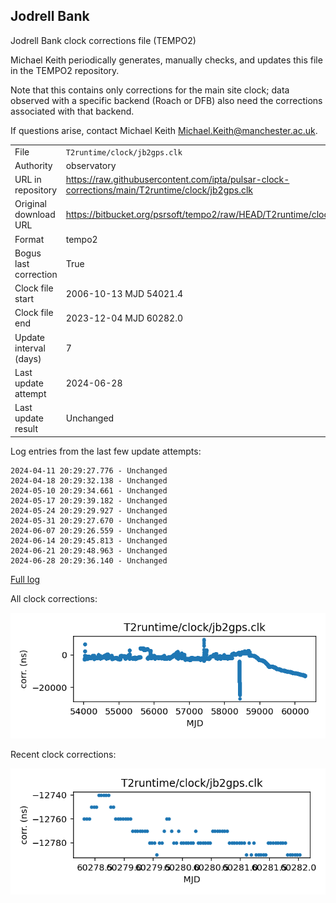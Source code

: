 
## Jodrell Bank

Jodrell Bank clock corrections file (TEMPO2)

Michael Keith periodically generates, manually checks, and updates
this file in the TEMPO2 repository.

Note that this contains only corrections for the main site clock;
data observed with a specific backend (Roach or DFB) also
need the corrections associated with that backend.

If questions arise, contact Michael Keith
<Michael.Keith@manchester.ac.uk>.

|     |     |
|:--- |:--- |
| File | `T2runtime/clock/jb2gps.clk` |
| Authority | observatory |
| URL in repository | <https://raw.githubusercontent.com/ipta/pulsar-clock-corrections/main/T2runtime/clock/jb2gps.clk> |
| Original download URL | <https://bitbucket.org/psrsoft/tempo2/raw/HEAD/T2runtime/clock/jb2gps.clk> |
| Format | tempo2 |
| Bogus last correction | True |
| Clock file start | 2006-10-13 MJD 54021.4 |
| Clock file end | 2023-12-04 MJD 60282.0 |
| Update interval (days) | 7 |
| Last update attempt | 2024-06-28 |
| Last update result | Unchanged |

Log entries from the last few update attempts:
```
2024-04-11 20:29:27.776 - Unchanged
2024-04-18 20:29:32.138 - Unchanged
2024-05-10 20:29:34.661 - Unchanged
2024-05-17 20:29:39.182 - Unchanged
2024-05-24 20:29:29.927 - Unchanged
2024-05-31 20:29:27.670 - Unchanged
2024-06-07 20:29:26.559 - Unchanged
2024-06-14 20:29:45.813 - Unchanged
2024-06-21 20:29:48.963 - Unchanged
2024-06-28 20:29:36.140 - Unchanged
```
[Full log](https://raw.githubusercontent.com/ipta/pulsar-clock-corrections/main/log/T2runtime/clock/jb2gps.clk.log)


All clock corrections:

![plot of all clock corrections](jb2gps.clk.png "All corrections")

Recent clock corrections:

![plot of recent clock corrections](jb2gps.clk.short.png "Recent corrections")

